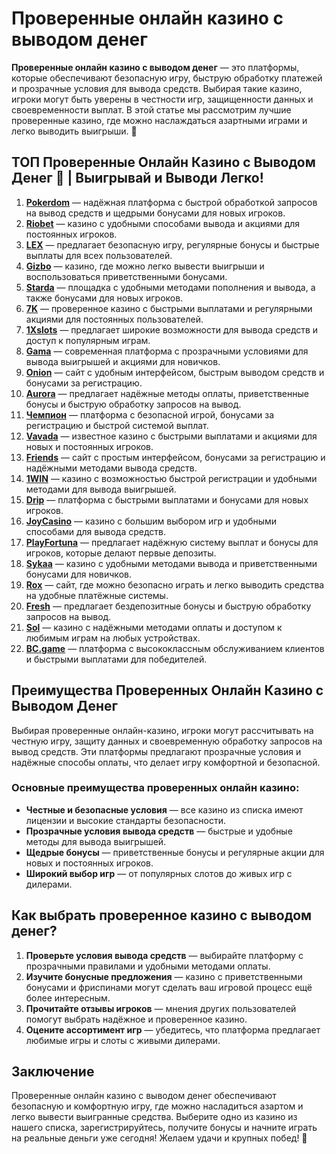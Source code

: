 # Проверенные онлайн казино с выводом денег

**Проверенные онлайн казино с выводом денег** — это платформы, которые обеспечивают безопасную игру, быструю обработку платежей и прозрачные условия для вывода средств. Выбирая такие казино, игроки могут быть уверены в честности игр, защищенности данных и своевременности выплат. В этой статье мы рассмотрим лучшие проверенные казино, где можно наслаждаться азартными играми и легко выводить выигрыши. 🎰

## ТОП Проверенные Онлайн Казино с Выводом Денег 🎲 | Выигрывай и Выводи Легко!

1. **[Pokerdom](https://brandplay.link/4k77v2yx)** — надёжная платформа с быстрой обработкой запросов на вывод средств и щедрыми бонусами для новых игроков.
2. **[Riobet](https://brandplay.link/7xBLTPyj)** — казино с удобными способами вывода и акциями для постоянных игроков.
3. **[LEX](https://brandplay.link/zW4hdDFV)** — предлагает безопасную игру, регулярные бонусы и быстрые выплаты для всех пользователей.
4. **[Gizbo](https://brandplay.link/bprXw4YV)** — казино, где можно легко вывести выигрыши и воспользоваться приветственными бонусами.
5. **[Starda](https://brandplay.link/fB7xwRFL)** — площадка с удобными методами пополнения и вывода, а также бонусами для новых игроков.
6. **[7K](https://brandplay.link/BvQyFShp)** — проверенное казино с быстрыми выплатами и регулярными акциями для постоянных пользователей.
7. **[1Xslots](https://brandplay.link/hSB1khtr)** — предлагает широкие возможности для вывода средств и доступ к популярным играм.
8. **[Gama](https://brandplay.link/j6NMKsDz)** — современная платформа с прозрачными условиями для вывода выигрышей и акциями для новичков.
9. **[Onion](https://brandplay.link/zBGRVpQ9)** — сайт с удобным интерфейсом, быстрым выводом средств и бонусами за регистрацию.
10. **[Aurora](https://10trafic-stat2.com/click/668546556bcc6313411604bd/6766/13032/subaccount)** — предлагает надёжные методы оплаты, приветственные бонусы и быструю обработку запросов на вывод.
11. **[Чемпион](https://temon-gter.cfd/go/lRq?p80412p304504pcc44t17455)** — платформа с безопасной игрой, бонусами за регистрацию и быстрой системой выплат.
12. **[Vavada](https://vavadapartner.pro/?promo=ea5c9275-6854-4505-94fc-95ab18221945-linkb2)** — известное казино с быстрыми выплатами и акциями для новых и постоянных игроков.
13. **[Friends](https://gofriends.run/linkb2)** — сайт с простым интерфейсом, бонусами за регистрацию и надёжными методами вывода средств.
14. **[1WIN](https://brandplay.link/smXVpBbG)** — казино с возможностью быстрой регистрации и удобными методами для вывода выигрышей.
15. **[Drip](https://drp-ircp01.com/c07e6a3db)** — платформа с быстрыми выплатами и бонусами для новых игроков.
16. **[JoyCasino](https://rpc30.call2me.pro/?/ru/registration?apkpop=0&partner=p24970p3291217pc98f)** — казино с большим выбором игр и удобными способами для вывода средств.
17. **[PlayFortuna](https://fortunapromo.net/alt/playfortuna/registration?0dc4a9362a71feb7e3f165fb8e766f70)** — предлагает надёжную систему выплат и бонусы для игроков, которые делают первые депозиты.
18. **[Sykaa](https://s-two-way.com/?source=linkb2&pid=30697)** — казино с удобными методами вывода и приветственными бонусами для новичков.
19. **[Rox](https://rox-pvwfpjgcxe.com/cb1ee18a5)** — сайт, где можно безопасно играть и легко выводить средства на удобные платёжные системы.
20. **[Fresh](https://fresh-eumwkxwao.com/c3f7b485d)** — предлагает бездепозитные бонусы и быструю обработку запросов на вывод.
21. **[Sol](https://sol-mmtdzfbaco.com/cb2415bca)** — казино с надёжными методами оплаты и доступом к любимым играм на любых устройствах.
22. **[BC.game](https://partnerbcgame.com/dcc53d441)** — платформа с высококлассным обслуживанием клиентов и быстрыми выплатами для победителей.

## Преимущества Проверенных Онлайн Казино с Выводом Денег

Выбирая проверенные онлайн-казино, игроки могут рассчитывать на честную игру, защиту данных и своевременную обработку запросов на вывод средств. Эти платформы предлагают прозрачные условия и надёжные способы оплаты, что делает игру комфортной и безопасной.

### Основные преимущества проверенных онлайн казино:
- **Честные и безопасные условия** — все казино из списка имеют лицензии и высокие стандарты безопасности.
- **Прозрачные условия вывода средств** — быстрые и удобные методы для вывода выигрышей.
- **Щедрые бонусы** — приветственные бонусы и регулярные акции для новых и постоянных игроков.
- **Широкий выбор игр** — от популярных слотов до живых игр с дилерами.

## Как выбрать проверенное казино с выводом денег?

1. **Проверьте условия вывода средств** — выбирайте платформу с прозрачными правилами и удобными методами оплаты.
2. **Изучите бонусные предложения** — казино с приветственными бонусами и фриспинами могут сделать ваш игровой процесс ещё более интересным.
3. **Прочитайте отзывы игроков** — мнения других пользователей помогут выбрать надёжное и проверенное казино.
4. **Оцените ассортимент игр** — убедитесь, что платформа предлагает любимые игры и слоты с живыми дилерами.

## Заключение

Проверенные онлайн казино с выводом денег обеспечивают безопасную и комфортную игру, где можно насладиться азартом и легко вывести выигранные средства. Выберите одно из казино из нашего списка, зарегистрируйтесь, получите бонусы и начните играть на реальные деньги уже сегодня! Желаем удачи и крупных побед! 🎰
